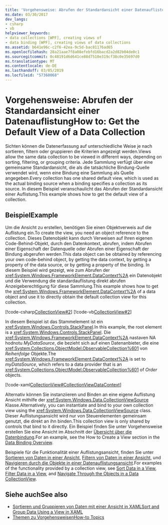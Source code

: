 ```yaml
---
title: 'Vorgehensweise: Abrufen der Standardansicht einer Datenauflistung'
ms.date: 03/30/2017
dev_langs:
- csharp
- vb
helpviewer_keywords:
- data collections [WPF], creating views of
- data binding [WPF], creating views of data collections
ms.assetid: b641e96c-c2f6-42ea-9c5d-bac81176ad65
ms.openlocfilehash: 28a21aae7f8a08efebfd16bacd2a2d82b04de0c1
ms.sourcegitcommit: 0c48191d6d641ce88d7510e319cf38c0e35697d0
ms.translationtype: MT
ms.contentlocale: de-DE
ms.lasthandoff: 03/05/2019
ms.locfileid: "57360068"
---
```

# <a name="how-to-get-the-default-view-of-a-data-collection"></a><span data-ttu-id="38197-102">Vorgehensweise: Abrufen der Standardansicht einer Datenauflistung</span><span class="sxs-lookup"><span data-stu-id="38197-102">How to: Get the Default View of a Data Collection</span></span>
<span data-ttu-id="38197-103">Sichten können die Datenerfassung auf unterschiedliche Weise je nach sortieren, filtern oder gruppieren die Kriterien angezeigt werden.</span><span class="sxs-lookup"><span data-stu-id="38197-103">Views allow the same data collection to be viewed in different ways, depending on sorting, filtering, or grouping criteria.</span></span> <span data-ttu-id="38197-104">Jede Sammlung verfügt über eine gemeinsame Standardansicht, die als die tatsächliche Bindung-Quelle verwendet wird, wenn eine Bindung eine Sammlung als Quelle angegeben.</span><span class="sxs-lookup"><span data-stu-id="38197-104">Every collection has one shared default view, which is used as the actual binding source when a binding specifies a collection as its source.</span></span> <span data-ttu-id="38197-105">In diesem Beispiel veranschaulicht das Abrufen der Standardansicht einer Auflistung.</span><span class="sxs-lookup"><span data-stu-id="38197-105">This example shows how to get the default view of a collection.</span></span>  
  
## <a name="example"></a><span data-ttu-id="38197-106">Beispiel</span><span class="sxs-lookup"><span data-stu-id="38197-106">Example</span></span>  
 <span data-ttu-id="38197-107">Um die Ansicht zu erstellen, benötigen Sie einen Objektverweis auf die Auflistung ein.</span><span class="sxs-lookup"><span data-stu-id="38197-107">To create the view, you need an object reference to the collection.</span></span> <span data-ttu-id="38197-108">Dieses Datenobjekt kann durch Verweisen auf Ihren eigenen Code-Behind-Objekt, durch den Datenkontext, abrufen, indem Abrufen einer Eigenschaft der Datenquelle oder Abrufen einer Eigenschaft der Bindung abgerufen werden.</span><span class="sxs-lookup"><span data-stu-id="38197-108">This data object can be obtained by referencing your own code-behind object, by getting the data context, by getting a property of the data source, or by getting a property of the binding.</span></span> <span data-ttu-id="38197-109">In diesem Beispiel wird gezeigt, wie zum Abrufen der <xref:System.Windows.FrameworkElement.DataContext%2A> ein Datenobjekt und die Verwendung die standardauflistung direkt abrufen Anzeigeberechtigung für diese Sammlung.</span><span class="sxs-lookup"><span data-stu-id="38197-109">This example shows how to get the <xref:System.Windows.FrameworkElement.DataContext%2A> of a data object and use it to directly obtain the default collection view for this collection.</span></span>  
  
 [!code-csharp[CollectionView#2](~/samples/snippets/csharp/VS_Snippets_Wpf/CollectionView/CSharp/Page1.xaml.cs#2)]
 [!code-vb[CollectionView#2](~/samples/snippets/visualbasic/VS_Snippets_Wpf/CollectionView/VisualBasic/Page1.xaml.vb#2)]  
  
 <span data-ttu-id="38197-110">In diesem Beispiel ist das Stammelement ist ein <xref:System.Windows.Controls.StackPanel>.</span><span class="sxs-lookup"><span data-stu-id="38197-110">In this example, the root element is a <xref:System.Windows.Controls.StackPanel>.</span></span> <span data-ttu-id="38197-111">Die <xref:System.Windows.FrameworkElement.DataContext%2A> nastaven NA hodnotu *MyDataSource*, die bezieht sich auf einen Datenanbieter, die eine <xref:System.Collections.ObjectModel.ObservableCollection%601> von *Reihenfolge* Objekte.</span><span class="sxs-lookup"><span data-stu-id="38197-111">The <xref:System.Windows.FrameworkElement.DataContext%2A> is set to *myDataSource*, which refers to a data provider that is an <xref:System.Collections.ObjectModel.ObservableCollection%601> of *Order* objects.</span></span>  
  
 [!code-xaml[CollectionView#CollectionViewDataContext](~/samples/snippets/csharp/VS_Snippets_Wpf/CollectionView/CSharp/Page1.xaml#collectionviewdatacontext)]  
  
 <span data-ttu-id="38197-112">Alternativ können Sie instanziieren und Binden an eine eigene Auflistung Ansicht mithilfe der <xref:System.Windows.Data.CollectionViewSource> Klasse.</span><span class="sxs-lookup"><span data-stu-id="38197-112">Alternatively, you can instantiate and bind to your own collection view using the <xref:System.Windows.Data.CollectionViewSource> class.</span></span> <span data-ttu-id="38197-113">Dieser Auflistungsansicht wird nur von Steuerelementen gemeinsam genutzt, die direkt an ihn binden.</span><span class="sxs-lookup"><span data-stu-id="38197-113">This collection view is only shared by controls that bind to it directly.</span></span> <span data-ttu-id="38197-114">Ein Beispiel finden Sie unter Vorgehensweise erstellen Sie eine Ansicht im Abschnitt der [Übersicht über die Datenbindung](data-binding-overview.md).</span><span class="sxs-lookup"><span data-stu-id="38197-114">For an example, see the How to Create a View section in the [Data Binding Overview](data-binding-overview.md).</span></span>  
  
 <span data-ttu-id="38197-115">Beispiele für die Funktionalität einer Auflistungsansicht, finden Sie unter [Sortieren von Daten in einer Ansicht](how-to-sort-data-in-a-view.md), [Filtern von Daten in einer Ansicht](how-to-filter-data-in-a-view.md), und [Navigieren durch die Objekte in einer Datenauflistungsansicht](how-to-navigate-through-the-objects-in-a-data-collectionview.md).</span><span class="sxs-lookup"><span data-stu-id="38197-115">For examples of the functionality provided by a collection view, see [Sort Data in a View](how-to-sort-data-in-a-view.md), [Filter Data in a View](how-to-filter-data-in-a-view.md), and [Navigate Through the Objects in a Data CollectionView](how-to-navigate-through-the-objects-in-a-data-collectionview.md).</span></span>  
  
## <a name="see-also"></a><span data-ttu-id="38197-116">Siehe auch</span><span class="sxs-lookup"><span data-stu-id="38197-116">See also</span></span>
- [<span data-ttu-id="38197-117">Sortieren und Gruppieren von Daten mit einer Ansicht in XAML</span><span class="sxs-lookup"><span data-stu-id="38197-117">Sort and Group Data Using a View in XAML</span></span>](how-to-sort-and-group-data-using-a-view-in-xaml.md)
- [<span data-ttu-id="38197-118">Themen zu Vorgehensweisen</span><span class="sxs-lookup"><span data-stu-id="38197-118">How-to Topics</span></span>](data-binding-how-to-topics.md)
